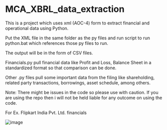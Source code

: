 # MCA_XBRL_data_extraction
This is a project which uses xml (AOC-4) form to extract financial and operational data using Python.

Put the XML file in the same folder as the py files and run script to run python.bat which references those py files to run.

The output will be in the form of CSV files.

Financials.py pull financial data like Profit and Loss, Balance Sheet in a standardized format so that comparison can be done.

Other .py files pull some important data from the filing like shareholding, related party transactions, borrowings, asset schedule, among others. 

Note: There might be issues in the code so please use with caution. If you are using the repo then i will not be held liable for any outcome on using the code. 

For Ex. Flipkart India Pvt. Ltd. financials

![image](https://github.com/harsmitt/MCA_XBRL_data_extraction/assets/52619772/9b0e3e8d-7e48-4b44-9753-52d81531fabc)

